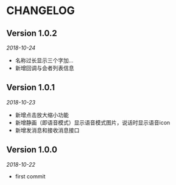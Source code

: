 # CHANGELOG

## Version 1.0.2

*2018-10-24*

* 名称过长显示三个字加...
* 新增回调与会者列表信息

## Version 1.0.1

*2018-10-23*

* 新增点击放大缩小功能
* 新增静画（即语音模式）显示语音模式图片，说话时显示语音icon
* 新增发消息和接收消息接口

## Version 1.0.0

*2018-10-22*

* first commit


